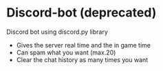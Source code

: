 # Discord-bot (deprecated)
Discord bot using discord.py library
- Gives the server real time and the in game time
- Can spam what you want (max.20)
- Clear the chat history as many times you want 

